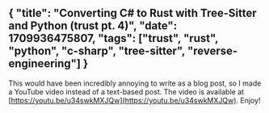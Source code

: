 {
	"title": "Converting C# to Rust with Tree-Sitter and Python (trust pt. 4)",
	"date": 1709936475807,
	"tags": ["trust", "rust", "python", "c-sharp", "tree-sitter", "reverse-engineering"]
}
---

This would have been incredibly annoying to write as a blog post, so I made a YouTube video instead of a text-based post. The video is available at [https://youtu.be/u34swkMXJQw](https://youtu.be/u34swkMXJQw). Enjoy!
